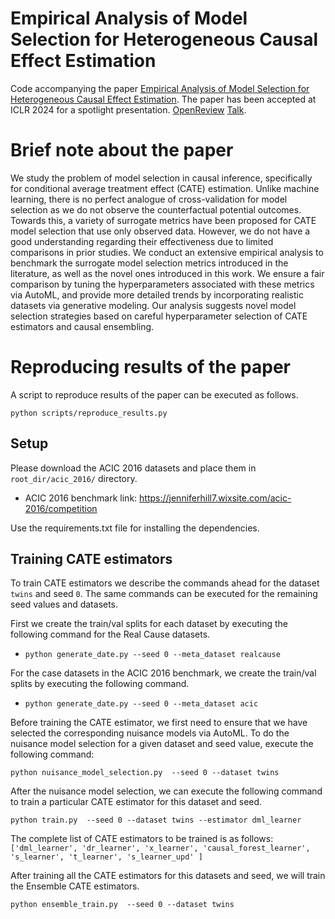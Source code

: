 # Empirical Analysis of Model Selection for Heterogeneous Causal Effect Estimation

Code accompanying the paper [Empirical Analysis of Model Selection for Heterogeneous Causal Effect Estimation](https://arxiv.org/abs/2211.01939).
The paper has been accepted at ICLR 2024 for a spotlight presentation. [OpenReview](https://openreview.net/forum?id=yuy6cGt3KL) [Talk](https://iclr.cc/virtual/2024/poster/17398).

# Brief note about the paper

<!-- <img src="main_fig.png" width=65% align="center"> -->

We study the problem of model selection in causal inference, specifically for conditional average treatment effect (CATE) estimation. Unlike machine learning, there is no perfect analogue of cross-validation for model selection as we do not observe the counterfactual potential outcomes. Towards this, a variety of surrogate metrics have been proposed for CATE model selection that use only observed data. However, we do not have a good understanding regarding their effectiveness due to limited comparisons in prior studies. We conduct an extensive empirical analysis to benchmark the surrogate model selection metrics introduced in the literature, as well as the novel ones introduced in this work. We ensure a fair comparison by tuning the hyperparameters associated with these metrics via AutoML, and provide more detailed trends by incorporating realistic datasets via generative modeling. Our analysis suggests novel model selection strategies based on careful hyperparameter selection of CATE estimators and causal ensembling.

# Reproducing results of the paper

A script to reproduce results of the paper can be executed as follows.

`python scripts/reproduce_results.py`

## Setup

Please download the ACIC 2016 datasets and place them in `root_dir/acic_2016/` directory.

- ACIC 2016 benchmark link: https://jenniferhill7.wixsite.com/acic-2016/competition

Use the requirements.txt file for installing the dependencies.

## Training CATE estimators

To train CATE estimators we describe the commands ahead for the dataset ``twins`` and seed `0`. The same commands can be executed for the remaining seed values and datasets.

First we create the train/val splits for each dataset by executing the following command for the Real Cause datasets.

- `python generate_date.py --seed 0 --meta_dataset realcause` 

For the case datasets in the ACIC 2016 benchmark, we create the train/val splits by executing the following command.

- `python generate_date.py --seed 0 --meta_dataset acic`

Before training the CATE estimator, we first need to ensure that we have selected the corresponding nuisance models via AutoML. To do the nuisance model selection for a given dataset and seed value, execute the following command:

`python nuisance_model_selection.py  --seed 0 --dataset twins `

After the nuisance model selection, we can execute the following command to train a particular CATE estimator for this dataset and seed. 

`python train.py  --seed 0 --dataset twins --estimator dml_learner `

The complete list of CATE estimators to be trained is as follows: `['dml_learner', 'dr_learner', 'x_learner', 'causal_forest_learner', 's_learner', 't_learner', 's_learner_upd' ]`

After training all the CATE estimators for this datasets and seed, we will train the Ensemble CATE estimators.

`python ensemble_train.py  --seed 0 --dataset twins `

